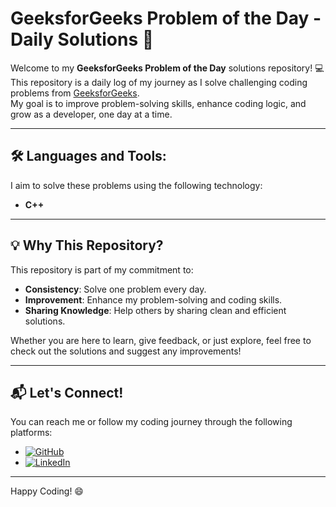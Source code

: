 # GeeksforGeeks Problem of the Day - Daily Solutions 🚀

Welcome to my **GeeksforGeeks Problem of the Day** solutions repository! 💻  
This repository is a daily log of my journey as I solve challenging coding problems from [GeeksforGeeks](https://practice.geeksforgeeks.org/problem-of-the-day).  
My goal is to improve problem-solving skills, enhance coding logic, and grow as a developer, one day at a time.

---

## 🛠️ Languages and Tools:
I aim to solve these problems using the following technology:
- **C++**

---

## 💡 Why This Repository?

This repository is part of my commitment to:
- **Consistency**: Solve one problem every day.
- **Improvement**: Enhance my problem-solving and coding skills.
- **Sharing Knowledge**: Help others by sharing clean and efficient solutions.

Whether you are here to learn, give feedback, or just explore, feel free to check out the solutions and suggest any improvements!

---

## 📬 Let's Connect!
You can reach me or follow my coding journey through the following platforms:

- [![GitHub](https://img.shields.io/badge/GitHub-333?style=for-the-badge&logo=github&logoColor=white)](https://github.com/IntjarMansuri)
- [![LinkedIn](https://img.shields.io/badge/LinkedIn-0077B5?style=for-the-badge&logo=linkedin&logoColor=white)](https://www.linkedin.com/in/intjarmansuri)

---

Happy Coding! 😄


